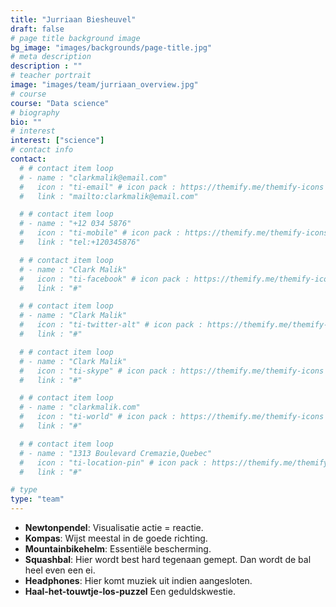 ```yaml
---
title: "Jurriaan Biesheuvel"
draft: false
# page title background image
bg_image: "images/backgrounds/page-title.jpg"
# meta description
description : ""
# teacher portrait
image: "images/team/jurriaan_overview.jpg"
# course
course: "Data science"
# biography
bio: ""
# interest
interest: ["science"]
# contact info
contact:
  # # contact item loop
  # - name : "clarkmalik@email.com"
  #   icon : "ti-email" # icon pack : https://themify.me/themify-icons
  #   link : "mailto:clarkmalik@email.com"

  # # contact item loop
  # - name : "+12 034 5876"
  #   icon : "ti-mobile" # icon pack : https://themify.me/themify-icons
  #   link : "tel:+120345876"

  # # contact item loop
  # - name : "Clark Malik"
  #   icon : "ti-facebook" # icon pack : https://themify.me/themify-icons
  #   link : "#"

  # # contact item loop
  # - name : "Clark Malik"
  #   icon : "ti-twitter-alt" # icon pack : https://themify.me/themify-icons
  #   link : "#"

  # # contact item loop
  # - name : "Clark Malik"
  #   icon : "ti-skype" # icon pack : https://themify.me/themify-icons
  #   link : "#"

  # # contact item loop
  # - name : "clarkmalik.com"
  #   icon : "ti-world" # icon pack : https://themify.me/themify-icons
  #   link : "#"

  # # contact item loop
  # - name : "1313 Boulevard Cremazie,Quebec"
  #   icon : "ti-location-pin" # icon pack : https://themify.me/themify-icons
  #   link : "#"

# type
type: "team"
---
```


* **Newtonpendel**: Visualisatie actie = reactie.
* **Kompas**: Wijst meestal in de goede richting.
* **Mountainbikehelm**: Essentiële bescherming.
* **Squashbal**: Hier wordt best hard tegenaan gemept. Dan wordt de bal heel even een ei.
* **Headphones**: Hier komt muziek uit indien aangesloten.
* **Haal-het-touwtje-los-puzzel** Een geduldskwestie.
